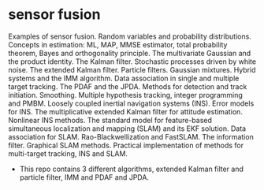 #  sensor fusion 
 Examples of sensor fusion. Random variables and probability distributions. Concepts in estimation: ML, MAP, MMSE estimator, total probability theorem, Bayes and orthogonality principle. The multivariate Gaussian and the product identity. The Kalman filter. Stochastic processes driven by white noise. The extended Kalman filter. Particle filters. Gaussian mixtures. Hybrid systems and the IMM algorithm. Data association in single and multiple target tracking. The PDAF and the JPDA. Methods for detection and track initiation. Smoothing. Multiple hypothesis tracking, integer programming and PMBM. Loosely coupled inertial navigation systems (INS). Error models for INS. The multiplicative extended Kalman filter for attitude estimation. Nonlinear INS methods. The standard model for feature-based simultaneous localization and mapping (SLAM) and its EKF solution. Data association for SLAM. Rao-Blackwellization and FastSLAM. The information filter. Graphical SLAM methods. Practical implementation of methods for multi-target tracking, INS and SLAM.

- This repo contains 3 different algorithms, extended Kalman filter and particle filter, IMM and PDAF and JPDA.
